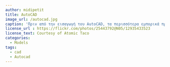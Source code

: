 ```yaml
---
author: midipetit
title: AutoCAD
image_url: /autocad.jpg
caption: 'Πριν από την εισαγωγή του AutoCAD, τα περισσότερα εμπορικά προγράμματα CAD έτρεχαν σε κεντρικούς υπολογιστές ή μικροεπεξεργαστές, με κάθε χειριστή CAD να λειτουργεί σε ξεχωριστό τερματικό γραφικών. Από το 2010, το AutoCAD κυκλοφόρησε και ως εφαρμογή για κινητά και web, που διατίθεται στο εμπόριο ως AutoCAD 360.'
license_url : https://flickr.com/photos/25443792@N05/12935433523
license_text: Courtesy of Atomic Taco
categories:
  - Models
tags:
  - cad
  - Autocad
---
```

